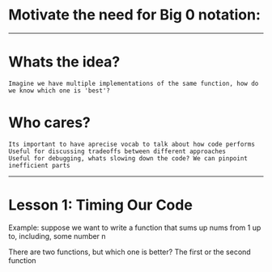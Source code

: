 # Motivate the need for Big 0 notation:
________________________________________

# Whats the idea?
    Imagine we have multiple implementations of the same function, how do we know which one is 'best'?
# Who cares?
    Its important to have aprecise vocab to talk about how code performs
    Useful for discussing tradeoffs between different approaches
    Useful for debugging, whats slowing down the code? We can pinpoint inefficient parts
_________________________________________

# Lesson 1: Timing Our Code
Example: suppose we want to write a function that sums up nums from 1
up to, including, some number n

There are two functions, but which one is better?
The first or the second function